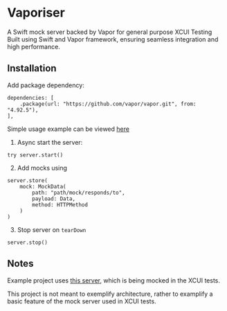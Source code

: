 # Vaporiser

A Swift mock server backed by Vapor for general purpose XCUI Testing Built using Swift and Vapor framework, ensuring seamless integration and high performance.

## Installation

Add package dependency:
```
dependencies: [
    .package(url: "https://github.com/vapor/vapor.git", from: "4.92.5"),
],
```

Simple usage example can be viewed [here](https://github.com/AdevintaSpain/Vaporiser/blob/main/Example/ExampleUITests/ExampleUITests.swift)

1. Async start the server:

```
try server.start()
```

2. Add mocks using

```
server.store(
    mock: MockData(
        path: "path/mock/responds/to",
        payload: Data,
        method: HTTPMethod
    )
)
```

3. Stop server on `tearDown`

```
server.stop()
```

## Notes

Example project uses [this server](https://alexwohlbruck.github.io/cat-facts/docs/endpoints/facts.html), which is being mocked in the XCUI tests.

This project is not meant to exemplify architecture, rather to examplify a basic feature of the mock server used in XCUI tests.
